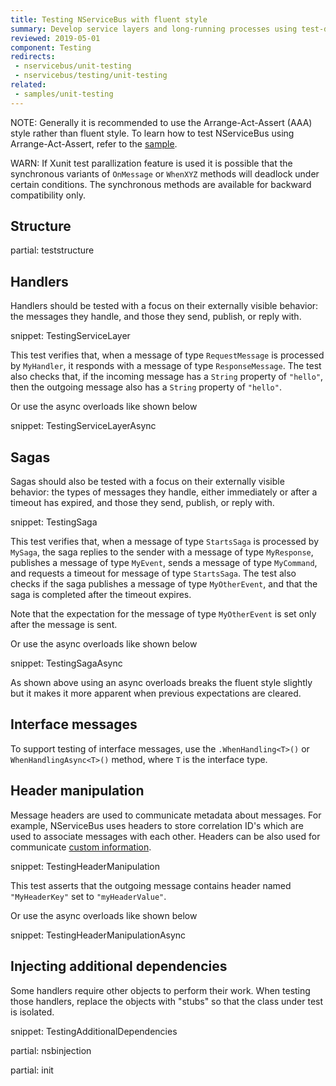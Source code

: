 ```yaml
---
title: Testing NServiceBus with fluent style
summary: Develop service layers and long-running processes using test-driven development.
reviewed: 2019-05-01
component: Testing
redirects:
 - nservicebus/unit-testing
 - nservicebus/testing/unit-testing
related:
 - samples/unit-testing
---
```


NOTE: Generally it is recommended to use the Arrange-Act-Assert (AAA) style rather than fluent style. To learn how to test NServiceBus using Arrange-Act-Assert, refer to the [sample](/samples/unit-testing/).

WARN: If Xunit test parallization feature is used it is possible that the synchronous variants of `OnMessage` or `WhenXYZ` methods will deadlock under certain conditions. The synchronous methods are available for backward compatibility only.

## Structure


partial: teststructure


## Handlers

Handlers should be tested with a focus on their externally visible behavior: the messages they handle, and those they send, publish, or reply with.

snippet: TestingServiceLayer

This test verifies that, when a message of type `RequestMessage` is processed by `MyHandler`, it responds with a message of type `ResponseMessage`. The test also checks that, if the incoming message has a `String` property of `"hello"`, then the outgoing message also has a `String` property of `"hello"`.

Or use the async overloads like shown below

snippet: TestingServiceLayerAsync


## Sagas

Sagas should also be tested with a focus on their externally visible behavior: the types of messages they handle, either immediately or after a timeout has expired, and those they send, publish, or reply with.

snippet: TestingSaga

This test verifies that, when a message of type `StartsSaga` is processed by `MySaga`, the saga replies to the sender with a message of type `MyResponse`, publishes a message of type `MyEvent`, sends a message of type `MyCommand`, and requests a timeout for message of type `StartsSaga`. The test also checks if the saga publishes a message of type `MyOtherEvent`, and that the saga is completed after the timeout expires.

Note that the expectation for the message of type `MyOtherEvent` is set only after the message is sent.

Or use the async overloads like shown below

snippet: TestingSagaAsync

As shown above using an async overloads breaks the fluent style slightly but it makes it more apparent when previous expectations are cleared.

## Interface messages

To support testing of interface messages, use the `.WhenHandling<T>()` or `WhenHandlingAsync<T>()` method, where `T` is the interface type.


## Header manipulation

Message headers are used to communicate metadata about messages. For example, NServiceBus uses headers to store correlation ID's which are used to associate messages with each other. Headers can be also used for communicate [custom information](/nservicebus/messaging/header-manipulation.md).

snippet: TestingHeaderManipulation

This test asserts that the outgoing message contains header named `"MyHeaderKey"` set to `"myHeaderValue"`.

Or use the async overloads like shown below

snippet: TestingHeaderManipulationAsync


## Injecting additional dependencies

Some handlers require other objects to perform their work. When testing those handlers, replace the objects with "stubs" so that the class under test is isolated.

snippet: TestingAdditionalDependencies


partial: nsbinjection


partial: init
